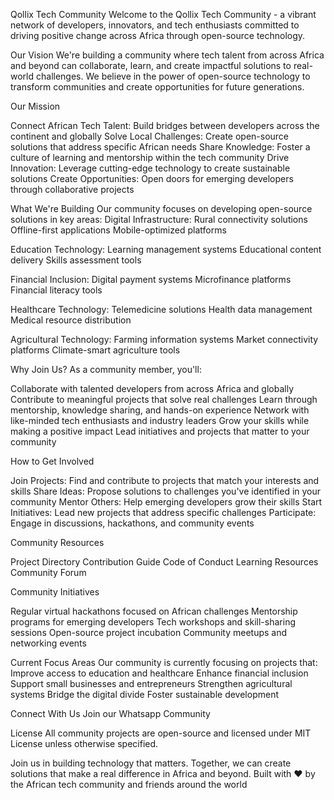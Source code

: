 Qollix Tech Community
Welcome to the Qollix Tech Community - a vibrant network of developers, innovators, and tech enthusiasts committed to driving positive change across Africa through open-source technology.

Our Vision
We're building a community where tech talent from across Africa and beyond can collaborate, learn, and create impactful solutions to real-world challenges. We believe in the power of open-source technology to transform communities and create opportunities for future generations.

Our Mission

Connect African Tech Talent: Build bridges between developers across the continent and globally
Solve Local Challenges: Create open-source solutions that address specific African needs
Share Knowledge: Foster a culture of learning and mentorship within the tech community
Drive Innovation: Leverage cutting-edge technology to create sustainable solutions
Create Opportunities: Open doors for emerging developers through collaborative projects

What We're Building
Our community focuses on developing open-source solutions in key areas:
Digital Infrastructure:
Rural connectivity solutions
Offline-first applications
Mobile-optimized platforms

Education Technology:
Learning management systems
Educational content delivery
Skills assessment tools

Financial Inclusion:
Digital payment systems
Microfinance platforms
Financial literacy tools

Healthcare Technology:
Telemedicine solutions
Health data management
Medical resource distribution

Agricultural Technology:
Farming information systems
Market connectivity platforms
Climate-smart agriculture tools

Why Join Us?
As a community member, you'll:

Collaborate with talented developers from across Africa and globally
Contribute to meaningful projects that solve real challenges
Learn through mentorship, knowledge sharing, and hands-on experience
Network with like-minded tech enthusiasts and industry leaders
Grow your skills while making a positive impact
Lead initiatives and projects that matter to your community

How to Get Involved

Join Projects: Find and contribute to projects that match your interests and skills
Share Ideas: Propose solutions to challenges you've identified in your community
Mentor Others: Help emerging developers grow their skills
Start Initiatives: Lead new projects that address specific challenges
Participate: Engage in discussions, hackathons, and community events

Community Resources

Project Directory
Contribution Guide
Code of Conduct
Learning Resources
Community Forum

Community Initiatives

Regular virtual hackathons focused on African challenges
Mentorship programs for emerging developers
Tech workshops and skill-sharing sessions
Open-source project incubation
Community meetups and networking events

Current Focus Areas
Our community is currently focusing on projects that:
Improve access to education and healthcare
Enhance financial inclusion
Support small businesses and entrepreneurs
Strengthen agricultural systems
Bridge the digital divide
Foster sustainable development

Connect With Us
Join our Whatsapp Community

License
All community projects are open-source and licensed under MIT License unless otherwise specified.

Join us in building technology that matters. Together, we can create solutions that make a real difference in Africa and beyond. 
Built with ❤️ by the African tech community and friends around the world
